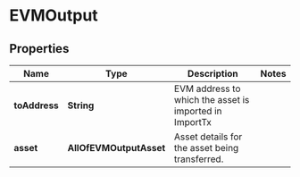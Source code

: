 # EVMOutput

## Properties
Name | Type | Description | Notes
------------ | ------------- | ------------- | -------------
**toAddress** | **String** | EVM address to which the asset is imported in ImportTx | 
**asset** | **AllOfEVMOutputAsset** | Asset details for the asset being transferred. | 
